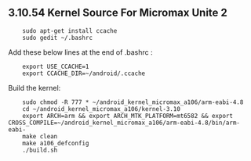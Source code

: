 3.10.54 Kernel Source For Micromax Unite 2
------

		sudo apt-get install ccache
		sudo gedit ~/.bashrc
Add these below lines at the end of .bashrc :

		export USE_CCACHE=1
		export CCACHE_DIR=~/android/.ccache

Build the kernel:

		sudo chmod -R 777 * ~/android_kernel_micromax_a106/arm-eabi-4.8
		cd ~/android_kernel_micromax_a106/kernel-3.10
		export ARCH=arm && export ARCH_MTK_PLATFORM=mt6582 && export CROSS_COMPILE=~/android_kernel_micromax_a106/arm-eabi-4.8/bin/arm-eabi-
		make clean
		make a106_defconfig
		./build.sh
